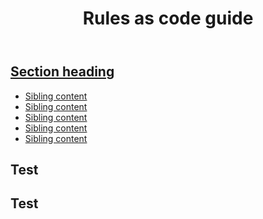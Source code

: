 <div class="case">
	<header>
		<h1>Rules as code guide</h1>
	</header>
		<div class="nsw-grid">
		<div class="nsw-col--sml-3 menu">
	<nav class="nsw-sidenav" aria-labelledby="sksm726ns side navigation">
    <div class="nsw-sidenav__header">
      <h2 id="sksm726ns" class="nsw-sidenav__heading">
        <a href="#" class="nsw-sidenav__heading-link">Section heading</a></h2>
    </div>
    <ul class="nsw-sidenav__list nsw-sidenav__list--level-1">
        <li class="nsw-sidenav__list-item ">
          <a href="#" class="nsw-sidenav__link ">
            Sibling content
          </a>
        </li>
        <li class="nsw-sidenav__list-item ">
          <a href="#" class="nsw-sidenav__link ">
            Sibling content
          </a>
        </li>
        <li class="nsw-sidenav__list-item has-active-children">
          <a href="#" class="nsw-sidenav__link is-current" aria-current="page">
            Sibling content
          </a>
        </li>
        <li class="nsw-sidenav__list-item ">
          <a href="#" class="nsw-sidenav__link ">
            Sibling content
          </a>
        </li>
        <li class="nsw-sidenav__list-item ">
          <a href="#" class="nsw-sidenav__link ">
            Sibling content
          </a>
        </li>
    </ul>
  </nav>
 </div>
	<div class="case">
 		<div class="nsw-grid">
			<div class="nsw-col--sml-2">
				 <div class="content">
					<h2>Test</h2>
			</div>
 <div class="case">
 	<div class="nsw-grid">
		<div class="nsw-col--sml-7">
			 <div class="content">
				<h2>Test</h2>
			</div>
		</div>
	</div>
</div>
</div>
</div>

